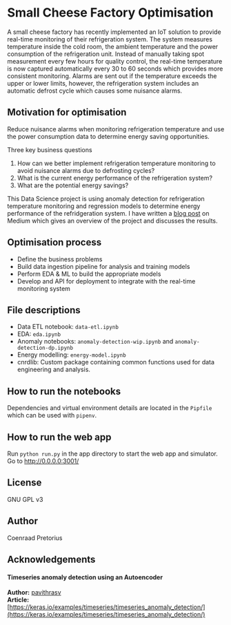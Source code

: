 # Small Cheese Factory Optimisation

A small cheese factory has recently implemented an IoT solution to provide real-time monitoring of their refrigeration system. The system measures temperature inside the cold room, the ambient temperature and the power consumption of the refrigeration unit. Instead of manually taking spot measurement every few hours for quality control, the real-time temperature is now captured automatically every 30 to 60 seconds which provides more consistent monitoring. Alarms are sent out if the temperature exceeds the upper or lower limits, however, the refrigeration system includes an automatic defrost cycle which causes some nuisance alarms.

## Motivation for optimisation

Reduce nuisance alarms when monitoring refrigeration temperature and use the power consumption data to determine energy saving opportunities.

Three key business questions

1. How can we better implement refrigeration temperature monitoring to avoid nuisance alarms due to defrosting cycles?
1. What is the current energy performance of the refrigeration system?
1. What are the potential energy savings?

This Data Science project is using anomaly detection for refrigeration temperature monitoring and regression models to determine energy performance of the refridgeration system. I have written a [blog post]() on Medium which gives an overview of the project and discusses the results.

## Optimisation process

- Define the business problems
- Build data ingestion pipeline for analysis and training models
- Perform EDA & ML to build the appropriate models
- Develop and API for deployment to integrate with the real-time monitoring system

## File descriptions

- Data ETL notebook: `data-etl.ipynb`
- EDA: `eda.ipynb`
- Anomaly notebooks: `anomaly-detection-wip.ipynb` and `anomaly-detection-dp.ipynb`
- Energy modelling: `energy-model.ipynb`
- cnrdlib: Custom package containing common functions used for data engineering and analysis.

## How to run the notebooks

Dependencies and virtual environment details are located in the `Pipfile` which can be used with `pipenv`.

## How to run the web app

Run `python run.py` in the app directory to start the web app and simulator. Go to http://0.0.0.0:3001/

## License

GNU GPL v3

## Author

Coenraad Pretorius

## Acknowledgements

#### Timeseries anomaly detection using an Autoencoder

**Author:** [pavithrasv](https://github.com/pavithrasv)<br>
**Article:** [https://keras.io/examples/timeseries/timeseries_anomaly_detection/](https://keras.io/examples/timeseries/timeseries_anomaly_detection/)

